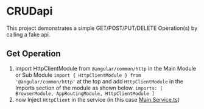 # CRUDapi

This project demonstrates a simple GET/POST/PUT/DELETE Operation(s) by calling a fake api.

## Get Operation

1. import HttpClientModule from `@angular/common/http` in the Main Module or Sub Module 
`import { HttpClientModule } from '@angular/common/http'` at the top and add `HttpClientModule` in the Imports section of the module as shown below.
`imports: [
    BrowserModule,
    AppRoutingModule,
    HttpClientModule
  ]`
2. now Inject `HttpClient` in the service (in this case [Main.Service.ts](https://github.com/richrd77/CRUDapi/blob/master/src/app/main.service.ts))

